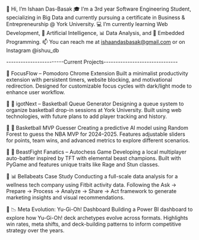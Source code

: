 👋 Hi, I’m Ishaan Das-Basak
🎓 I’m a 3rd year Software Engineering Student, specializing in Big Data and currently pursuing a certificate in Business & Entrepreneurship @ York University.
💻 I’m currently learning Web Development, 🤖 Artificial Intelligence, 📊 Data Analysis, and 🔧 Embedded Programming.
📫 You can reach me at ishaandasbasak@gmail.com or on Instagram @ishuu_db

------------------------Current Projects-------------------------------


🔹 FocusFlow – Pomodoro Chrome Extension
Built a minimalist productivity extension with persistent timers, website blocking, and motivational redirection.
Designed for customizable focus cycles with dark/light mode to enhance user workflow.

🔸 🏀 igotNext – Basketball Queue Generator
Designing a queue system to organize basketball drop-in sessions at York University.
Built using web technologies, with future plans to add player tracking and history.

🔸 🔮 Basketball MVP Guesser
Creating a predictive AI model using Random Forest to guess the NBA MVP for 2024–2025.
Features adjustable sliders for points, team wins, and advanced metrics to explore different scenarios.

🔸 🐾 BeastFight Fanatics – Autochess Game
Developing a local multiplayer auto-battler inspired by TFT with elemental beast champions.
Built with PyGame and features unique traits like Rage and Stun classes.

🔸 📊 Bellabeats Case Study
Conducting a full-scale data analysis for a wellness tech company using Fitbit activity data.
Following the Ask → Prepare → Process → Analyze → Share → Act framework to generate marketing insights and visual recommendations.

🔸 📉 Meta Evolution: Yu-Gi-Oh! Dashboard
Building a Power BI dashboard to explore how Yu-Gi-Oh! deck archetypes evolve across formats.
Highlights win rates, meta shifts, and deck-building patterns to inform competitive strategy over the years. 

